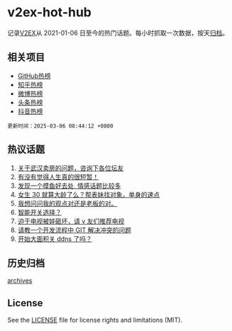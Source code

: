 # v2ex-hot-hub

 记录[V2EX](https://www.v2ex.com/)从 2021-01-06 日至今的热门话题。每小时抓取一次数据，按天[归档](archives)。
 
 ## 相关项目

- [GitHub热榜](https://github.com/snaildev/github-hot-hub)
- [知乎热榜](https://github.com/snaildev/zhihu-hot-hub)
- [微博热榜](https://github.com/snaildev/weibo-hot-hub)
- [头条热榜](https://github.com/snaildev/toutiao-hot-hub)
- [抖音热榜](https://github.com/snaildev/douyin-hot-hub)


 `更新时间：2025-03-06 08:44:12 +0800`

## 热议话题

1. [关于武汉卖房的问题，咨询下各位坛友](https://www.v2ex.com/t/1115950)
1. [有没有觉得人生真的很短暂！](https://www.v2ex.com/t/1115957)
1. [发现一个摸鱼好去处, 情感话题比较多](https://www.v2ex.com/t/1116002)
1. [女生 30 就算大龄了么？帮表妹找对象，单身的速点](https://www.v2ex.com/t/1116129)
1. [我想问问我的观点对还是老板的对。](https://www.v2ex.com/t/1116043)
1. [智能开关选择？](https://www.v2ex.com/t/1115951)
1. [迫于电视被娃砸坏，请 v 友们推荐电视](https://www.v2ex.com/t/1115971)
1. [请教一个开发流程中 GIT 解决冲突的问题](https://www.v2ex.com/t/1116014)
1. [开始大面积关 ddns 了吗？](https://www.v2ex.com/t/1115998)

## 历史归档

[archives](archives)

## License

See the [LICENSE](LICENSE) file for license rights and limitations (MIT).
